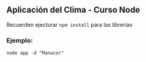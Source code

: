 ## Aplicación del Clima - Curso Node

Recuerden ejecturar ```npm install``` para las librerías

### Ejemplo:
```
node app -d "Manacor" 
```


